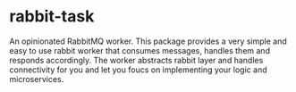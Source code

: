 # rabbit-task
An opinionated RabbitMQ worker. 
This package provides a very simple and easy to use rabbit worker that consumes messages, handles them and responds accordingly. The worker abstracts rabbit layer and handles connectivity for you and let you foucs on implementing your logic and microservices. 

